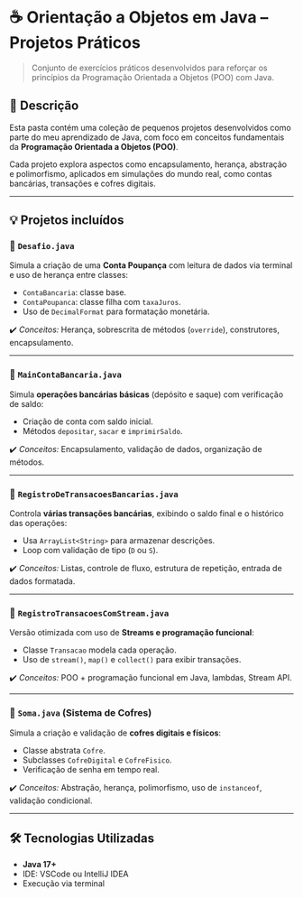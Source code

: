 # ☕ Orientação a Objetos em Java – Projetos Práticos

> Conjunto de exercícios práticos desenvolvidos para reforçar os princípios da Programação Orientada a Objetos (POO) com Java.

## 📌 Descrição

Esta pasta contém uma coleção de pequenos projetos desenvolvidos como parte do meu aprendizado de Java, com foco em conceitos fundamentais da **Programação Orientada a Objetos (POO)**.

Cada projeto explora aspectos como encapsulamento, herança, abstração e polimorfismo, aplicados em simulações do mundo real, como contas bancárias, transações e cofres digitais.

---

## 💡 Projetos incluídos

### 🔸 `Desafio.java`
Simula a criação de uma **Conta Poupança** com leitura de dados via terminal e uso de herança entre classes:
- `ContaBancaria`: classe base.
- `ContaPoupanca`: classe filha com `taxaJuros`.
- Uso de `DecimalFormat` para formatação monetária.
  
✔️ *Conceitos:* Herança, sobrescrita de métodos (`override`), construtores, encapsulamento.

---

### 🔸 `MainContaBancaria.java`
Simula **operações bancárias básicas** (depósito e saque) com verificação de saldo:
- Criação de conta com saldo inicial.
- Métodos `depositar`, `sacar` e `imprimirSaldo`.

✔️ *Conceitos:* Encapsulamento, validação de dados, organização de métodos.

---

### 🔸 `RegistroDeTransacoesBancarias.java`
Controla **várias transações bancárias**, exibindo o saldo final e o histórico das operações:
- Usa `ArrayList<String>` para armazenar descrições.
- Loop com validação de tipo (`D` ou `S`).
  
✔️ *Conceitos:* Listas, controle de fluxo, estrutura de repetição, entrada de dados formatada.

---

### 🔸 `RegistroTransacoesComStream.java`
Versão otimizada com uso de **Streams e programação funcional**:
- Classe `Transacao` modela cada operação.
- Uso de `stream()`, `map()` e `collect()` para exibir transações.

✔️ *Conceitos:* POO + programação funcional em Java, lambdas, Stream API.

---

### 🔸 `Soma.java` (Sistema de Cofres)
Simula a criação e validação de **cofres digitais e físicos**:
- Classe abstrata `Cofre`.
- Subclasses `CofreDigital` e `CofreFisico`.
- Verificação de senha em tempo real.
  
✔️ *Conceitos:* Abstração, herança, polimorfismo, uso de `instanceof`, validação condicional.

---

## 🛠️ Tecnologias Utilizadas

- **Java 17+**
- IDE: VSCode ou IntelliJ IDEA
- Execução via terminal

